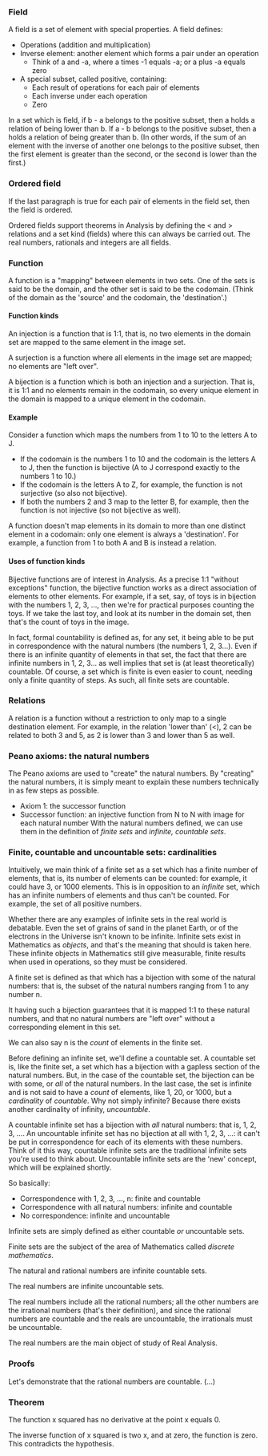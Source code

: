 ### Field

A field is a set of element with special properties. A field defines:

- Operations (addition and multiplication)
- Inverse element: another element which forms a pair under an operation
  - Think of a and -a, where a times -1 equals -a; or a plus -a equals zero
- A special subset, called positive, containing:
  - Each result of operations for each pair of elements
  - Each inverse under each operation
  - Zero

In a set which is field, if b - a belongs to the positive subset, then a holds a relation of being lower than b. If a - b belongs to the positive subset, then a holds a relation of being greater than b. (In other words, if the sum of an element with the inverse of another one belongs to the positive subset, then the first element is greater than the second, or the second is lower than the first.)

### Ordered field

If the last paragraph is true for each pair of elements in the field set, then the field is ordered.

Ordered fields support theorems in Analysis by defining the < and > relations and a set kind (fields) where this can always be carried out. The real numbers, rationals and integers are all fields.

### Function

A function is a "mapping" between elements in two sets. One of the sets is said to be the domain, and the other set is said to be the codomain. (Think of the domain as the 'source' and the codomain, the 'destination'.)

#### Function kinds

An injection is a function that is 1:1, that is, no two elements in the domain set are mapped to the same element in the image set.

A surjection is a function where all elements in the image set are mapped; no elements are "left over".

A bijection is a function which is both an injection and a surjection. That is, it is 1:1 and no elements remain in the codomain, so every unique element in the domain is mapped to a unique element in the codomain.

#### Example

Consider a function which maps the numbers from 1 to 10 to the letters A to J.

- If the codomain is the numbers 1 to 10 and the codomain is the letters A to J, then the function is bijective (A to J correspond exactly to the numbers 1 to 10.)
- If the codomain is the letters A to Z, for example, the function is not surjective (so also not bijective).
- If both the numbers 2 and 3 map to the letter B, for example, then the function is not injective (so not bijective as well).

A function doesn't map elements in its domain to more than one distinct element in a codomain: only one element is always a 'destination'. For example, a function from 1 to both A and B is instead a relation.

#### Uses of function kinds

Bijective functions are of interest in Analysis. As a precise 1:1 "without exceptions" function, the bijective function works as a direct association of elements to other elements. For example, if a set, say, of toys is in bijection with the numbers 1, 2, 3, ..., then we're for practical purposes counting the toys. If we take the last toy, and look at its number in the domain set, then that's the count of toys in the image.

In fact, formal countability is defined as, for any set, it being able to be put in correspondence with the natural numbers (the numbers 1, 2, 3...). Even if there is an infinite quantity of elements in that set, the fact that there are infinite numbers in 1, 2, 3... as well implies that set is (at least theoretically) countable. Of course, a set which is finite is even easier to count, needing only a finite quantity of steps. As such, all finite sets are countable.

### Relations

A relation is a function without a restriction to only map to a single destination element. For example, in the relation 'lower than' (<), 2 can be related to both 3 and 5, as 2 is lower than 3 and lower than 5 as well.

### Peano axioms: the natural numbers

The Peano axioms are used to "create" the natural numbers. By "creating" the natural numbers, it is simply meant to explain these numbers technically in as few steps as possible.
- Axiom 1: the successor function
- Successor function: an injective function from N to N with image for each natural number
With the natural numbers defined, we can use them in the definition of *finite sets* and *infinite, countable sets*.

### Finite, countable and uncountable sets: cardinalities

Intuitively, we main think of a finite set as a set which has a finite number of elements, that is, its number of elements can be counted: for example, it could have 3, or 1000 elements. This is in opposition to an *infinite* set, which has an infinite numbers of elements and thus can't be counted. For example, the set of all positive numbers.

Whether there are any examples of infinite sets in the real world is debatable. Even the set of grains of sand in the planet Earth, or of the electrons in the Universe isn't known to be infinite. Infinite sets exist in Mathematics as *objects*, and that's the meaning that should is taken here. These infinite objects in Mathematics still give measurable, finite results when used in operations, so they must be considered.

A finite set is defined as that which has a bijection with some of the natural numbers: that is, the subset of the natural numbers ranging from 1 to any number n.

It having such a bijection guarantees that it is mapped 1:1 to these natural numbers, and that no natural numbers are "left over" without a corresponding element in this set.

We can also say n is the *count* of elements in the finite set.

Before defining an infinite set, we'll define a countable set. A countable set is, like the finite set, a set which has a bijection with a gapless section of the natural numbers. But, in the case of the countable set, the bijection can be with some, or *all* of the natural numbers. In the last case, the set is infinite and is not said to have a *count* of elements, like 1, 20, or 1000, but a *cardinality* of *countable*. Why not simply infinite? Because there exists another cardinality of infinity, *uncountable*.

A countable infinite set has a bijection with *all* natural numbers: that is, 1, 2, 3, .... An uncountable infinite set has no bijection at all with 1, 2, 3, ...: it can't be put in correspondence for each of its elements with these numbers. Think of it this way, countable infinite sets are the traditional infinite sets you're used to think about. Uncountable infinite sets are the 'new' concept, which will be explained shortly.

So basically:

- Correspondence with 1, 2, 3, ..., n: finite and countable
- Correspondence with all natural numbers: infinite and countable
- No correspondence: infinite and uncountable

Infinite sets are simply defined as either countable *or* uncountable sets.

Finite sets are the subject of the area of Mathematics called *discrete mathematics*.

The natural and rational numbers are infinite countable sets.

The real numbers are infinite uncountable sets.

The real numbers include all the rational numbers; all the other numbers are the irrational numbers (that's their definition), and since the rational numbers are countable and the reals are uncountable, the irrationals must be uncountable.

The real numbers are the main object of study of Real Analysis.

### Proofs

Let's demonstrate that the rational numbers are countable. (...)

### Theorem

The function x squared has no derivative at the point x equals 0.

The inverse function of x squared is two x, and at zero, the function is zero. This contradicts the hypothesis.